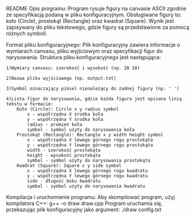 README
Opis programu:
Program rysuje figury na canvasie ASCII zgodnie ze specyfikacją podaną w pliku konfiguracyjnym. Obsługiwane figury to: koło (Circle), prostokąt (Rectangle) oraz kwadrat (Square). Wynik jest zapisywany do pliku tekstowego, gdzie figury są przedstawione za pomocą różnych symboli.

Format pliku konfiguracyjnego:
Plik konfiguracyjny zawiera informacje o wymiarach canvasu, pliku wyjściowym oraz specyfikacji figur do narysowania. Struktura pliku konfiguracyjnego jest następująca:

    1)Wymiary canvasu: szerokość i wysokość (np. 20 10)

    2)Nazwa pliku wyjściowego (np. output.txt)

    3)Symbol oznaczający piksel nienależący do żadnej figury (np. ' ')

    4)Lista figur do narysowania, gdzie każda figura jest opisana linią tekstu w formacie:
        Koło (Circle): Circle x y radius symbol
            x - współrzędna X środka koła
            y - współrzędna Y środka koła
            radius - promień koła
            symbol - symbol użyty do narysowania koła
        Prostokąt (Rectangle): Rectangle x y width height symbol
            x - współrzędna X lewego górnego rogu prostokąta
            y - współrzędna Y lewego górnego rogu prostokąta
            width - szerokość prostokąta
            height - wysokość prostokąta
            symbol - symbol użyty do narysowania prostokąta
        Kwadrat (Square): Square x y side symbol
            x - współrzędna X lewego górnego rogu kwadratu
            y - współrzędna Y lewego górnego rogu kwadratu
            side - długość boku kwadratu
            symbol - symbol użyty do narysowania kwadratu
            
Kompilacja i uruchomienie programu:
Aby skompilować program, użyj kompilatora C++: g++ -o draw draw.cpp
Program uruchamia się, przekazując plik konfiguracyjny jako argument: ./draw config.txt
